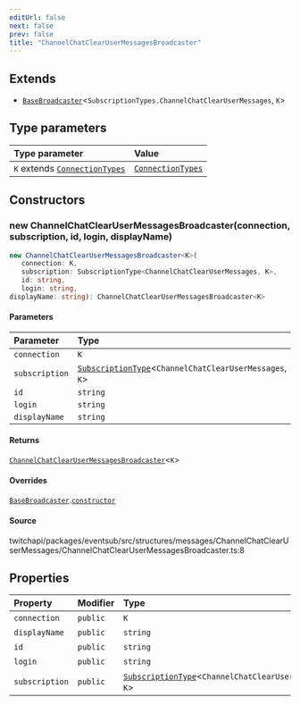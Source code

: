 ```yaml
---
editUrl: false
next: false
prev: false
title: "ChannelChatClearUserMessagesBroadcaster"
---
```


## Extends

- [`BaseBroadcaster`](BaseBroadcaster.md)\<`SubscriptionTypes.ChannelChatClearUserMessages`, `K`\>

## Type parameters

| Type parameter | Value |
| :------ | :------ |
| `K` extends [`ConnectionTypes`](../type-aliases/ConnectionTypes.md) | [`ConnectionTypes`](../type-aliases/ConnectionTypes.md) |

## Constructors

### new ChannelChatClearUserMessagesBroadcaster(connection, subscription, id, login, displayName)

```ts
new ChannelChatClearUserMessagesBroadcaster<K>(
   connection: K, 
   subscription: SubscriptionType<ChannelChatClearUserMessages, K>, 
   id: string, 
   login: string, 
displayName: string): ChannelChatClearUserMessagesBroadcaster<K>
```

#### Parameters

| Parameter | Type |
| :------ | :------ |
| `connection` | `K` |
| `subscription` | [`SubscriptionType`](../type-aliases/SubscriptionType.md)\<`ChannelChatClearUserMessages`, `K`\> |
| `id` | `string` |
| `login` | `string` |
| `displayName` | `string` |

#### Returns

[`ChannelChatClearUserMessagesBroadcaster`](ChannelChatClearUserMessagesBroadcaster.md)\<`K`\>

#### Overrides

[`BaseBroadcaster`](BaseBroadcaster.md).[`constructor`](BaseBroadcaster.md#constructors)

#### Source

twitchapi/packages/eventsub/src/structures/messages/ChannelChatClearUserMessages/ChannelChatClearUserMessagesBroadcaster.ts:8

## Properties

| Property | Modifier | Type | Inherited from |
| :------ | :------ | :------ | :------ |
| `connection` | `public` | `K` | [`BaseBroadcaster`](BaseBroadcaster.md).`connection` |
| `displayName` | `public` | `string` | [`BaseBroadcaster`](BaseBroadcaster.md).`displayName` |
| `id` | `public` | `string` | [`BaseBroadcaster`](BaseBroadcaster.md).`id` |
| `login` | `public` | `string` | [`BaseBroadcaster`](BaseBroadcaster.md).`login` |
| `subscription` | `public` | [`SubscriptionType`](../type-aliases/SubscriptionType.md)\<`ChannelChatClearUserMessages`, `K`\> | [`BaseBroadcaster`](BaseBroadcaster.md).`subscription` |
